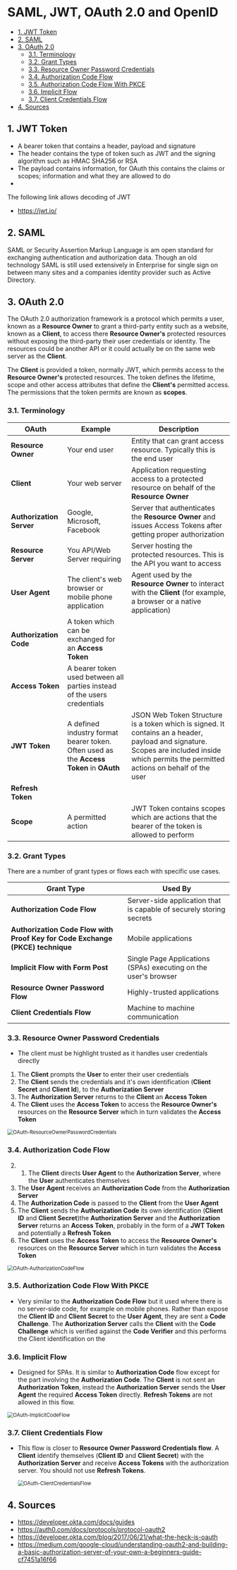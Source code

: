 # SAML, JWT, OAuth 2.0 and OpenID
<!-- TOC tocDepth:2..3 chapterDepth:2..6 -->

- [1. JWT Token](#1-jwt-token)
- [2. SAML](#2-saml)
- [3. OAuth 2.0](#3-oauth-20)
  - [3.1. Terminology](#31-terminology)
  - [3.2. Grant Types](#32-grant-types)
  - [3.3. Resource Owner Password Credentials](#33-resource-owner-password-credentials)
  - [3.4. Authorization Code Flow](#34-authorization-code-flow)
  - [3.5. Authorization Code Flow With PKCE](#35-authorization-code-flow-with-pkce)
  - [3.6. Implicit Flow](#36-implicit-flow)
  - [3.7. Client Credentials Flow](#37-client-credentials-flow)
- [4. Sources](#4-sources)

<!-- /TOC -->

## 1. JWT Token

- A bearer token that contains a header, payload and signature
- The header contains the type of token such as JWT and the signing algorithm such as HMAC SHA256 or RSA
- The payload contains information, for OAuth this contains the claims or scopes; information and what they are allowed to do
-

The following link allows decoding of JWT

- <https://jwt.io/>

## 2. SAML

SAML or Security Assertion Markup Language is am open standard for exchanging authentication and authorization data. Though an old technology SAML is still used extensively in Enterprise for single sign on between many sites and a companies identity provider such as Active Directory.

## 3. OAuth 2.0

The OAuth 2.0 authorization framework is a protocol which permits a user, known as a **Resource Owner** to grant a third-party entity such as a website, known as a **Client**, to access there **Resource Owner's** protected resources without exposing the third-party their user credentials or identity.  The resources could be another API or it could actually be on the same web server as the **Client**.

The **Client** is provided a token, normally JWT, which permits access to the **Resource Owner's** protected resources. The token defines the lifetime, scope and other access attributes that define the **Client's** permitted access. The permissions that the token permits are known as **scopes**.

### 3.1. Terminology

| OAuth                    | Example                                                      | Description                                                  |
| ------------------------ | ------------------------------------------------------------ | ------------------------------------------------------------ |
| **Resource Owner**       | Your end user                                                | Entity that can grant access resource. Typically this is the end user |
| **Client**               | Your web server                                              | Application requesting access to a protected resource on behalf of the **Resource Owner** |
| **Authorization Server** | Google, Microsoft, Facebook                                  | Server that authenticates the **Resource Owner** and issues Access Tokens after getting proper authorization |
| **Resource Server**      | You API/Web Server requiring                                 | Server hosting the protected resources. This is the API you want to access |
| **User Agent**           | The client's web browser or mobile phone application         | Agent used by the **Resource Owner** to interact with the **Client** (for example, a browser or a native application) |
| **Authorization Code**   | A token which can be exchanged for an **Access Token**       |                                                              |
| **Access Token**         | A bearer token used between all parties instead of the users credentials |                                                              |
| **JWT Token**            | A defined industry format bearer token. Often used as the **Access Token** in **OAuth** | JSON Web Token Structure is a token which is signed. It contains an a header, payload and signature. Scopes are included inside which permits the permitted actions on behalf of the user |
| **Refresh Token**        |                                                              |                                                              |
| **Scope**                | A permitted action                                           | JWT Token contains scopes which are actions that the bearer of the token is allowed to perform |

### 3.2. Grant Types

There are a number of grant types or flows each with specific use cases.

| Grant Type                                                   | Used By                                                      |
| ------------------------------------------------------------ | ------------------------------------------------------------ |
| **Authorization Code Flow**                                  | Server-side application that is capable of securely storing secrets |
| **Authorization Code Flow with Proof Key for Code Exchange (PKCE) technique** | Mobile applications                                          |
| **Implicit Flow with Form Post**                             | Single Page Applications (SPAs) executing on the user's browser |
| **Resource Owner Password Flow**                             | Highly-trusted applications                                  |
| **Client Credentials Flow**                                  | Machine to machine communication                             |

### 3.3. Resource Owner Password Credentials

- The client must be highlight trusted as it handles user credentials directly

1. The **Client** prompts the **User** to enter their user credentials
2. The **Client** sends the credentials and it's own identification (**Client Secret** and **Client Id**), to the **Authorization Server**
3. The **Authorization Server** returns to the **Client** an **Access Token**
4. The **Client** uses the **Access Token** to access the **Resource Owner's** resources on the **Resource Server** which in turn validates the **Access Token**

<img src="OAuth-ResourceOwnerPasswordCredentials.png" alt="OAuth-ResourceOwnerPasswordCredentials" style="zoom: 80%;" />

### 3.4. Authorization Code Flow

2. 1. The **Client** directs **User Agent** to the **Authorization Server**, where the **User** authenticates themselves
2. The **User Agent** receives an **Authorization Code** from the **Authorization Server**
3. The **Authorization Code** is passed to the **Client** from the **User Agent**
4. The **Client** sends the **Authorization Code** its own identification (**Client ID** and **Client Secret**)the  **Authorization Server** and the **Authorization Server** returns an **Access Token**, probably in the form of a **JWT Token** and potentially a **Refresh Token**
5. The **Client** uses the **Access Token** to access the **Resource Owner's** resources on the **Resource Server** which in turn validates the **Access Token**

<img src="OAuth-AuthorizationCodeFlow.png" alt="OAuth-AuthorizationCodeFlow" style="zoom: 80%;" />

### 3.5. Authorization Code Flow With PKCE

- Very similar to the **Authorization Code Flow** but it used where there is no server-side code, for example on mobile phones. Rather than expose the **Client ID** and **Client Secret** to the **User Agent**, they are sent a **Code Challenge**. The **Authorization Server** calls the **Client** with the **Code Challenge** which is verified against the **Code Verifier** and this performs the Client identification on the

### 3.6. Implicit Flow

- Designed for SPAs. It is similar to **Authorization Code** flow except for the part involving the **Authorization Code**. The **Client** is not sent an **Authorization Token**, instead the **Authorization Server** sends the **User Agent** the required **Access Token** directly. **Refresh Tokens** are not allowed in this flow.

<img src="OAuth-ImplicitCodeFlow.png" alt="OAuth-ImplicitCodeFlow" style="zoom:80%;" />

### 3.7. Client Credentials Flow

- This flow is closer to **Resource Owner Password Credentials flow**. A **Client**  identify themselves (**Client ID** and **Client Secret**) with the **Authorization Server**  and receive **Access Tokens** with the authorization server. You should not use **Refresh Tokens**.

  <img src="OAuth-ClientCredentialsFlow.png" alt="OAuth-ClientCredentialsFlow" style="zoom:80%;" />

## 4. Sources

- <https://developer.okta.com/docs/guides>
- <https://auth0.com/docs/protocols/protocol-oauth2>
- <https://developer.okta.com/blog/2017/06/21/what-the-heck-is-oauth>
- <https://medium.com/google-cloud/understanding-oauth2-and-building-a-basic-authorization-server-of-your-own-a-beginners-guide-cf7451a16f66>
